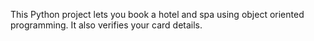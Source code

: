 This Python project lets you book a hotel and spa using object oriented programming. It also verifies your card details.